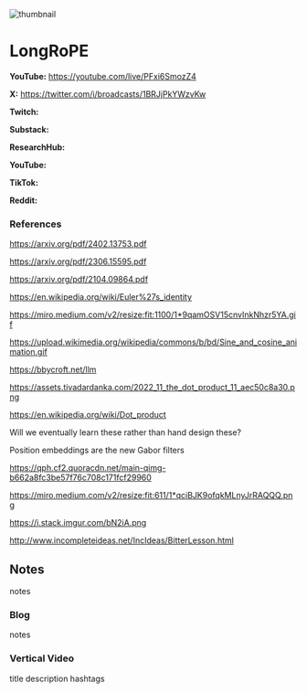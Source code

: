 ![thumbnail](thumbnail.png)

# LongRoPE

**YouTube:** https://youtube.com/live/PFxi6SmozZ4

**X:** https://twitter.com/i/broadcasts/1BRJjPkYWzvKw

**Twitch:**

**Substack:**

**ResearchHub:**

**YouTube:**

**TikTok:**

**Reddit:**

### References

https://arxiv.org/pdf/2402.13753.pdf

https://arxiv.org/pdf/2306.15595.pdf

https://arxiv.org/pdf/2104.09864.pdf

https://en.wikipedia.org/wiki/Euler%27s_identity

https://miro.medium.com/v2/resize:fit:1100/1*9qamOSV15cnvInkNhzr5YA.gif

https://upload.wikimedia.org/wikipedia/commons/b/bd/Sine_and_cosine_animation.gif

https://bbycroft.net/llm

https://assets.tivadardanka.com/2022_11_the_dot_product_11_aec50c8a30.png

https://en.wikipedia.org/wiki/Dot_product

Will we eventually learn these rather than hand design these?

Position embeddings are the new Gabor filters

https://qph.cf2.quoracdn.net/main-qimg-b662a8fc3be57f76c708c171fcf29960

https://miro.medium.com/v2/resize:fit:611/1*qciBJK9ofqkMLnyJrRAQQQ.png

https://i.stack.imgur.com/bN2iA.png

http://www.incompleteideas.net/IncIdeas/BitterLesson.html

## Notes

notes

### Blog

notes

### Vertical Video

title
description
hashtags
